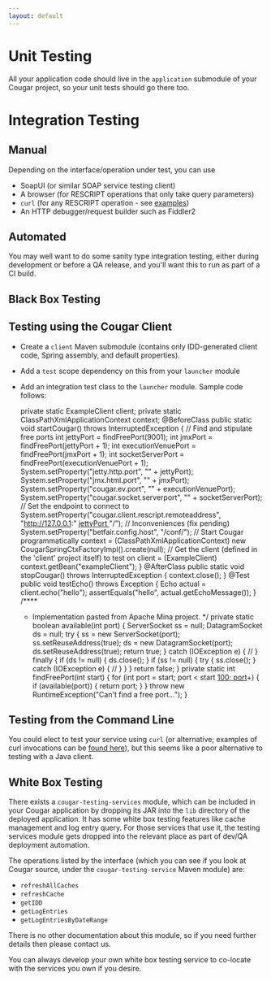 ```yaml
---
layout: default
---
```

# Unit Testing

All your application code should live in the `application` submodule of your Cougar project, so your unit tests should go there too.

# Integration Testing

## Manual

Depending on the interface/operation under test, you can use

* SoapUI (or similar SOAP service testing client)
* A browser (for RESCRIPT operations that only take query parameters)
* `curl` (for any RESCRIPT operation - see [examples](Cougar_Baseline_Service_RESCRIPT_curls.html))
* An HTTP debugger/request builder such as Fiddler2

## Automated

You may well want to do some sanity type integration testing, either during development or before a QA release, and you'll
want this to run as part of a CI build.

## Black Box Testing

## Testing using the Cougar Client

* Create a `client` Maven submodule (contains only IDD-generated client code, Spring assembly, and default properties).
* Add a `test` scope dependency on this from your `launcher` module
* Add an integration test class to the `launcher` module.  Sample code follows:

    private static ExampleClient client;
    private static ClassPathXmlApplicationContext context;
    @BeforeClass
    public static void startCougar() throws InterruptedException {
        // Find and stipulate free ports
        int jettyPort = findFreePort(9001);
        int jmxPort = findFreePort(jettyPort + 1);
        int executionVenuePort = findFreePort(jmxPort + 1);
        int socketServerPort = findFreePort(executionVenuePort + 1);
        System.setProperty("jetty.http.port", "" + jettyPort);
        System.setProperty("jmx.html.port", "" + jmxPort);
        System.setProperty("cougar.ev.port", "" + executionVenuePort);
        System.setProperty("cougar.socket.serverport", "" + socketServerPort);
        // Set the endpoint to connect to
        System.setProperty("cougar.client.rescript.remoteaddress", "http://127.0.0.1:" <u> jettyPort </u> "/");
        // Inconveniences (fix pending)
        System.setProperty("betfair.config.host", "/conf/");
        // Start Cougar programmatically
        context = (ClassPathXmlApplicationContext) new CougarSpringCtxFactoryImpl().create(null);
        // Get the client (defined in the 'client' project itself) to test on
        client = (ExampleClient) context.getBean("exampleClient");
    }
    @AfterClass
    public static void stopCougar() throws InterruptedException {
        context.close();
    }
    @Test
    public void testEcho() throws Exception {
        Echo actual = client.echo("hello");
        assertEquals("hello", actual.getEchoMessage());
    }
    /****
     * Implementation pasted from Apache Mina project.
     */
    private static boolean available(int port) {
        ServerSocket ss = null;
        DatagramSocket ds = null;
        try {
            ss = new ServerSocket(port);
            ss.setReuseAddress(true);
            ds = new DatagramSocket(port);
            ds.setReuseAddress(true);
            return true;
        } catch (IOException e) {
            //
        } finally {
            if (ds != null) {
                ds.close();
            }
            if (ss != null) {
                try {
                    ss.close();
                } catch (IOException e) {
                    //
                }
            }
        }
        return false;
    }
    private static int findFreePort(int start) {
        for (int port = start; port < start <u> 100; port</u>+) {
            if (available(port)) {
                return port;
            }
        }
        throw new RuntimeException("Can't find a free port...");
    }

## Testing from the Command Line

You could elect to test your service using `curl` (or alternative; examples of curl invocations can be
[found here](Using_curl_to_Communicate_with_RESCRIPT_Services_in_Cougar.html)), but this seems like a poor alternative
to testing with a Java client.

## White Box Testing

There exists a `cougar-testing-services` module, which can be included in your Cougar application by dropping its
JAR into the `lib` directory of the deployed application.   It has some white box testing features like cache management
and log entry query.  For those services that use it, the testing services module gets dropped into the relevant place as
part of dev/QA deployment automation.

The operations listed by the interface (which you can see if you look at Cougar source, under the `cougar-testing-service` Maven module) are:

* `refreshAllCaches`
* `refreshCache`
* `getIDD`
* `getLogEntries`
* `getLogEntriesByDateRange`

There is no other documentation about this module, so if you need further details then please contact us.

You can always develop your own white box testing service to co-locate with the services you own if you desire.